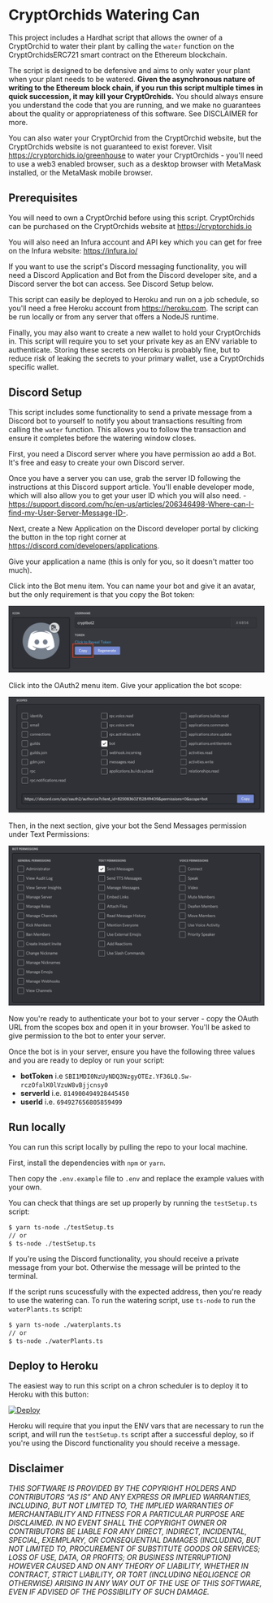 # CryptOrchids Watering Can

This project includes a Hardhat script that allows the owner of a CryptOrchid to water their plant by calling the `water` function on the CryptOrchidsERC721 smart contract on the Ethereum blockchain.

The script is designed to be defensive and aims to only water your plant when your plant needs to be watered. **Given the asynchronous nature of writing to the Ethereum block chain, if you run this script multiple times in quick succession, it may kill your CryptOrchids.** You should always ensure you understand the code that you are running, and we make no guarantees about the quality or appropriateness of this software. See DISCLAIMER for more.

You can also water your CryptOrchid from the CryptOrchid website, but the CryptOrchids website is not guaranteed to exist forever. Visit https://cryptorchids.io/greenhouse to water your CryptOrchids - you'll need to use a web3 enabled browser, such as a desktop browser with MetaMask installed, or the MetaMask mobile browser.

## Prerequisites

You will need to own a CryptOrchid before using this script. CryptOrchids can be purchased on the CryptOrchids website at https://cryptorchids.io

You will also need an Infura account and API key which you can get for free on the Infura website: https://infura.io/

If you want to use the script's Discord messaging functionality, you will need a Discord Application and Bot from the Discord developer site, and a Discord server the bot can access. See Discord Setup below.

This script can easily be deployed to Heroku and run on a job schedule, so you'll need a free Heroku account from https://heroku.com. The script can be run locally or from any server that offers a NodeJS runtime.

Finally, you may also want to create a new wallet to hold your CryptOrchids in. This script will require you to set your private key as an ENV variable to authenticate. Storing these secrets on Heroku is probably fine, but to reduce risk of leaking the secrets to your primary wallet, use a CryptOrchids specific wallet.

## Discord Setup

This script includes some functionality to send a private message from a Discord bot to yourself to notify you about transactions resulting from calling the `water` function. This allows you to follow the transaction and ensure it completes before the watering window closes.

First, you need a Discord server where you have permission ao add a Bot. It's free and easy to create your own Discord server.

Once you have a server you can use, grab the server ID following the instructions at this Discord support article. You'll enable developer mode, which will also allow you to get your user ID which you will also need. - https://support.discord.com/hc/en-us/articles/206346498-Where-can-I-find-my-User-Server-Message-ID-.

Next, create a New Application on the Discord developer portal by clicking the button in the top right corner at https://discord.com/developers/applications.

Give your application a name (this is only for you, so it doesn't matter too much).

Click into the Bot menu item. You can name your bot and give it an avatar, but the only requirement is that you copy the Bot token:

![Discord bot token screenshot](./.github/bot-token.png)

Click into the OAuth2 menu item. Give your application the bot scope:

![Discord scopes screenshot](./.github/discord-scope.png)

Then, in the next section, give your bot the Send Messages permission under Text Permissions:

![Discord bot permissions screenshot](./.github/discord-bot-permissions.png)

Now you're ready to authenticate your bot to your server - copy the OAuth URL from the scopes box and open it in your browser. You'll be asked to give permission to the bot to enter your server.

Once the bot is in your server, ensure you have the following three values and you are ready to deploy or run your script:

- **botToken** i.e `SBI1MDI0NzUyNDQ3NzgyOTEz.YF36LQ.Sw-rczOfalK0lVzuW8vBjjcnsy0`
- **serverId** i.e. `814900494928445450`
- **userId** i.e. `694927656805859499`

## Run locally

You can run this script locally by pulling the repo to your local machine.

First, install the dependencies with `npm` or `yarn`.

Then copy the `.env.example` file to `.env` and replace the example values with your own.

You can check that things are set up properly by running the `testSetup.ts` script:
```
$ yarn ts-node ./testSetup.ts
// or
$ ts-node ./testSetup.ts
```

If you're using the Discord functionality, you should receive a private message from your bot. Otherwise the message will be printed to the terminal.

If the script runs scucessfully with the expected address, then you're ready to use the watering can. To run the watering script, use `ts-node` to run the `waterPlants.ts` script:

```
$ yarn ts-node ./waterplants.ts
// or
$ ts-node ./waterPlants.ts
```

## Deploy to Heroku

The easiest way to run this script on a chron scheduler is to deploy it to Heroku with this button:

[![Deploy](https://www.herokucdn.com/deploy/button.svg)](https://heroku.com/deploy)

Heroku will require that you input the ENV vars that are necessary to run the script, and will run the `testSetup.ts` script after a successful deploy, so if you're using the Discord functionality you should receive a message.


## Disclaimer

_THIS SOFTWARE IS PROVIDED BY THE COPYRIGHT HOLDERS AND CONTRIBUTORS “AS IS” AND ANY EXPRESS OR IMPLIED WARRANTIES, INCLUDING, BUT NOT LIMITED TO, THE IMPLIED WARRANTIES OF MERCHANTABILITY AND FITNESS FOR A PARTICULAR PURPOSE ARE DISCLAIMED. IN NO EVENT SHALL THE COPYRIGHT OWNER OR CONTRIBUTORS BE LIABLE FOR ANY DIRECT, INDIRECT, INCIDENTAL, SPECIAL, EXEMPLARY, OR CONSEQUENTIAL DAMAGES (INCLUDING, BUT NOT LIMITED TO, PROCUREMENT OF SUBSTITUTE GOODS OR SERVICES; LOSS OF USE, DATA, OR PROFITS; OR BUSINESS INTERRUPTION) HOWEVER CAUSED AND ON ANY THEORY OF LIABILITY, WHETHER IN CONTRACT, STRICT LIABILITY, OR TORT (INCLUDING NEGLIGENCE OR OTHERWISE) ARISING IN ANY WAY OUT OF THE USE OF THIS SOFTWARE, EVEN IF ADVISED OF THE POSSIBILITY OF SUCH DAMAGE._